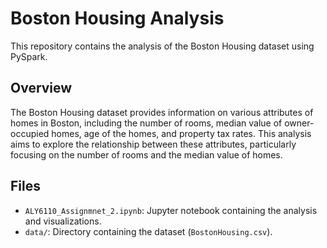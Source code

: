 # Boston Housing Analysis

This repository contains the analysis of the Boston Housing dataset using PySpark.

## Overview

The Boston Housing dataset provides information on various attributes of homes in Boston, including the number of rooms, median value of owner-occupied homes, age of the homes, and property tax rates. This analysis aims to explore the relationship between these attributes, particularly focusing on the number of rooms and the median value of homes.

## Files

- `ALY6110_Assignmnet_2.ipynb`: Jupyter notebook containing the analysis and visualizations.
- `data/`: Directory containing the dataset (`BostonHousing.csv`).
